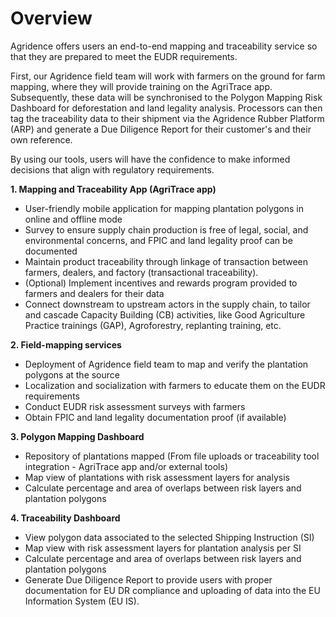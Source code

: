# Overview

Agridence offers users an end-to-end mapping and traceability service so that they are prepared to meet the EUDR requirements.

First, our Agridence field team will work with farmers on the ground for farm mapping, where they will provide training on the AgriTrace app. Subsequently, these data will be synchronised to the Polygon Mapping Risk Dashboard for deforestation and land legality analysis. Processors can then tag the traceability data to their shipment via the Agridence Rubber Platform (ARP) and generate a Due Diligence Report for their customer's and their own reference. 

By using our tools, users will have the confidence to make informed decisions that align with regulatory requirements. 

**1. Mapping and Traceability App (AgriTrace app)**
 - User-friendly mobile application for mapping plantation polygons in online and offline mode
 - Survey to ensure supply chain production is free of legal, social, and environmental concerns, and FPIC and land legality proof can be documented
 - Maintain product traceability through linkage of transaction between farmers, dealers, and factory (transactional traceability).
 - (Optional) Implement incentives and rewards program provided to farmers and dealers for their data 
 - Connect downstream to upstream actors in the supply chain, to tailor and cascade Capacity Building (CB) activities, like Good Agriculture Practice trainings (GAP), Agroforestry, replanting training, etc. 

**2. Field-mapping services**
- Deployment of Agridence field team to map and verify the plantation polygons at the source
- Localization and socialization with farmers to educate them on the EUDR requirements
- Conduct EUDR risk assessment surveys with farmers
- Obtain FPIC and land legality documentation proof (if available)
 
**3. Polygon Mapping Dashboard**
- Repository of plantations mapped (From file uploads or traceability tool integration - AgriTrace app and/or external tools)
- Map view of plantations with risk assessment layers for analysis
- Calculate percentage and area of overlaps between risk layers and plantation polygons
 
**4. Traceability Dashboard** 
- View polygon data associated to the selected Shipping Instruction (SI)
- Map view with risk assessment layers for plantation analysis per SI
- Calculate percentage and area of overlaps between risk layers and plantation polygons
- Generate Due Diligence Report to provide users with proper documentation for EU DR compliance and uploading of data into the EU Information System (EU IS). 
